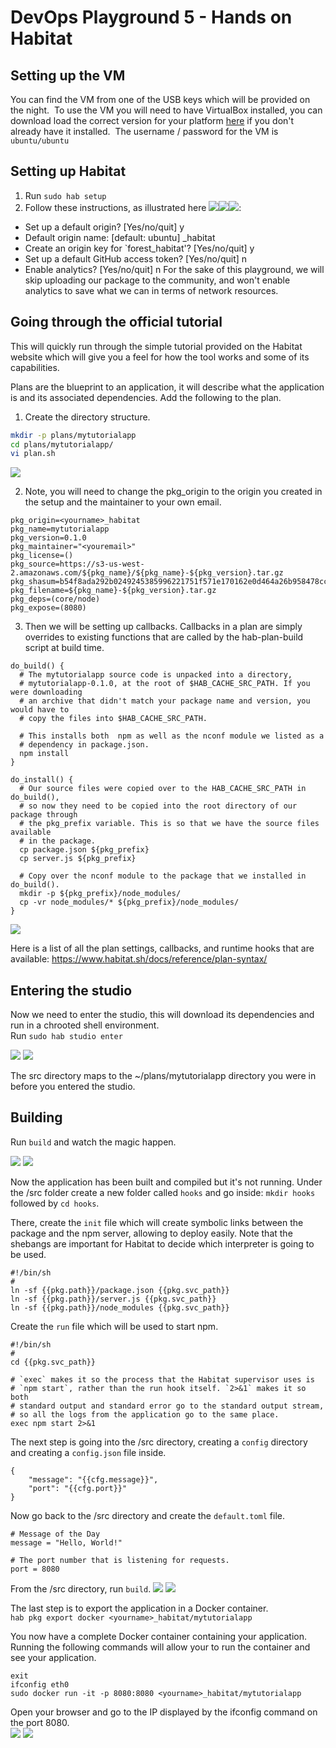 # DevOps Playground 5 - Hands on Habitat

## Setting up the VM
You can find the VM from one of the USB keys which will be provided on the night.
​
To use the VM you will need to have VirtualBox installed, you can download load the correct version for your platform [here](https://www.virtualbox.org/wiki/Downloads) if you don't already have it installed.
​
The username / password for the VM is `ubuntu/ubuntu`

## Setting up Habitat
1. Run `sudo hab setup`
2. Follow these instructions, as illustrated here ![](http://i.imgur.com/jQoVosP.png)![](http://i.imgur.com/UWGUxbA.png)![](http://i.imgur.com/qGMU9jm.png):
  * Set up a default origin? [Yes/no/quit] y
  * Default origin name: [default: ubuntu] <yourname>_habitat
  * Create an origin key for `forest_habitat'? [Yes/no/quit] y
  * Set up a default GitHub access token? [Yes/no/quit] n
  * Enable analytics? [Yes/no/quit] n
  For the sake of this playground, we will skip uploading our package to the community, and won't enable analytics to save what we can in terms of network resources.

## Going through the official tutorial
This will quickly run through the simple tutorial provided on the Habitat website which will give you a feel for how the tool works and some of its capabilities. 

Plans are the blueprint to an application, it will describe what the application is and its associated dependencies. Add the following to the plan.
1. Create the directory structure.
```bash
mkdir -p plans/mytutorialapp
cd plans/mytutorialapp/
vi plan.sh
```
![](http://i.imgur.com/059iv4m.png)

2. Note, you will need to change the pkg_origin to the origin you created in the setup and the maintainer to your own email.
```
pkg_origin=<yourname>_habitat
pkg_name=mytutorialapp
pkg_version=0.1.0
pkg_maintainer="<youremail>"
pkg_license=()
pkg_source=https://s3-us-west-2.amazonaws.com/${pkg_name}/${pkg_name}-${pkg_version}.tar.gz
pkg_shasum=b54f8ada292b0249245385996221751f571e170162e0d464a26b958478cc9bfa
pkg_filename=${pkg_name}-${pkg_version}.tar.gz
pkg_deps=(core/node)
pkg_expose=(8080)
```
3. Then we will be setting up callbacks. Callbacks in a plan are simply overrides to existing functions that are called by the hab-plan-build script at build time.

```
do_build() {
  # The mytutorialapp source code is unpacked into a directory,
  # mytutorialapp-0.1.0, at the root of $HAB_CACHE_SRC_PATH. If you were downloading
  # an archive that didn't match your package name and version, you would have to
  # copy the files into $HAB_CACHE_SRC_PATH.

  # This installs both  npm as well as the nconf module we listed as a
  # dependency in package.json.
  npm install
}

do_install() {
  # Our source files were copied over to the HAB_CACHE_SRC_PATH in do_build(),
  # so now they need to be copied into the root directory of our package through
  # the pkg_prefix variable. This is so that we have the source files available
  # in the package.
  cp package.json ${pkg_prefix}
  cp server.js ${pkg_prefix}

  # Copy over the nconf module to the package that we installed in do_build().
  mkdir -p ${pkg_prefix}/node_modules/
  cp -vr node_modules/* ${pkg_prefix}/node_modules/
}
```

![](http://i.imgur.com/Omjzub2.png)

Here is a list of all the plan settings, callbacks, and runtime hooks that are available: https://www.habitat.sh/docs/reference/plan-syntax/

## Entering the studio

Now we need to enter the studio, this will download its dependencies and run in a chrooted shell environment.  
Run `sudo hab studio enter`

![](http://i.imgur.com/Mcg6pme.png)
![](http://i.imgur.com/CcKua4T.png)

The src directory maps to the ~/plans/mytutorialapp directory you were in before you entered the studio.

## Building

Run `build` and watch the magic happen.  

![](http://i.imgur.com/ebv4UJa.png)
![](http://i.imgur.com/3CaClci.png)

Now the application has been built and compiled but it's not running. 
Under the /src folder create a new folder called `hooks` and go inside: `mkdir hooks` followed by `cd hooks`. 

There, create the `init` file which will create symbolic links between the package and the npm server, allowing to deploy easily. Note that the shebangs are important for Habitat to decide which interpreter is going to be used.
```
#!/bin/sh
#
ln -sf {{pkg.path}}/package.json {{pkg.svc_path}}
ln -sf {{pkg.path}}/server.js {{pkg.svc_path}}
ln -sf {{pkg.path}}/node_modules {{pkg.svc_path}}
```
Create the `run` file which will be used to start npm.
```
#!/bin/sh
#
cd {{pkg.svc_path}}

# `exec` makes it so the process that the Habitat supervisor uses is
# `npm start`, rather than the run hook itself. `2>&1` makes it so both
# standard output and standard error go to the standard output stream,
# so all the logs from the application go to the same place.
exec npm start 2>&1
```

The next step is going into the /src directory, creating a `config` directory and creating a `config.json` file inside.
```
{
    "message": "{{cfg.message}}",
    "port": "{{cfg.port}}"
}
```

Now go back to the /src directory and create the `default.toml` file.
```
# Message of the Day
message = "Hello, World!"

# The port number that is listening for requests.
port = 8080
```

From the /src directory, run `build`.
![](http://i.imgur.com/hHw7375.png)
![](http://i.imgur.com/p2YlBrd.png)

The last step is to export the application in a Docker container.  
`hab pkg export docker <yourname>_habitat/mytutorialapp`

You now have a complete Docker container containing your application. Running the following commands will allow your to run the container and see your application.  
```
exit
ifconfig eth0
sudo docker run -it -p 8080:8080 <yourname>_habitat/mytutorialapp
``` 

Open your browser and go to the IP displayed by the ifconfig command on the port 8080.  
![](http://i.imgur.com/Q98U6cL.png)
![](http://i.imgur.com/bzQJuYQ.png)
